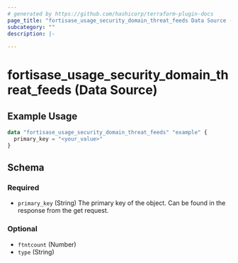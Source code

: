 ```yaml
---
# generated by https://github.com/hashicorp/terraform-plugin-docs
page_title: "fortisase_usage_security_domain_threat_feeds Data Source - fortisase"
subcategory: ""
description: |-
  
---
```


# fortisase_usage_security_domain_threat_feeds (Data Source)



## Example Usage

```terraform
data "fortisase_usage_security_domain_threat_feeds" "example" {
  primary_key = "<your_value>"
}
```

<!-- schema generated by tfplugindocs -->
## Schema

### Required

- `primary_key` (String) The primary key of the object. Can be found in the response from the get request.

### Optional

- `ftntcount` (Number)
- `type` (String)
